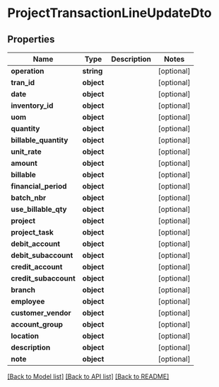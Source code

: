 # ProjectTransactionLineUpdateDto

## Properties
Name | Type | Description | Notes
------------ | ------------- | ------------- | -------------
**operation** | **string** |  | [optional] 
**tran_id** | **object** |  | [optional] 
**date** | **object** |  | [optional] 
**inventory_id** | **object** |  | [optional] 
**uom** | **object** |  | [optional] 
**quantity** | **object** |  | [optional] 
**billable_quantity** | **object** |  | [optional] 
**unit_rate** | **object** |  | [optional] 
**amount** | **object** |  | [optional] 
**billable** | **object** |  | [optional] 
**financial_period** | **object** |  | [optional] 
**batch_nbr** | **object** |  | [optional] 
**use_billable_qty** | **object** |  | [optional] 
**project** | **object** |  | [optional] 
**project_task** | **object** |  | [optional] 
**debit_account** | **object** |  | [optional] 
**debit_subaccount** | **object** |  | [optional] 
**credit_account** | **object** |  | [optional] 
**credit_subaccount** | **object** |  | [optional] 
**branch** | **object** |  | [optional] 
**employee** | **object** |  | [optional] 
**customer_vendor** | **object** |  | [optional] 
**account_group** | **object** |  | [optional] 
**location** | **object** |  | [optional] 
**description** | **object** |  | [optional] 
**note** | **object** |  | [optional] 

[[Back to Model list]](../README.md#documentation-for-models) [[Back to API list]](../README.md#documentation-for-api-endpoints) [[Back to README]](../README.md)


